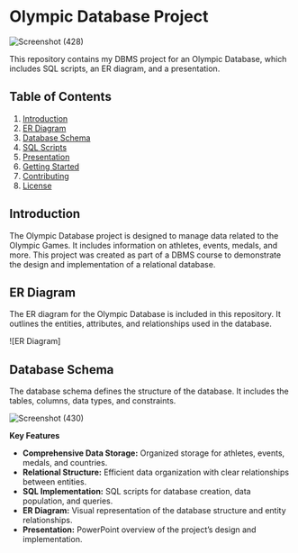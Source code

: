 # Olympic Database Project
![Screenshot (428)](https://github.com/ShivamJaviya/Olympics-Database-Management-System/assets/94696278/2fdf90ad-5a60-4171-8071-1c9a3dc351b8)

This repository contains my DBMS project for an Olympic Database, which includes SQL scripts, an ER diagram, and a presentation.

## Table of Contents

1. [Introduction](#introduction)
2. [ER Diagram](#er-diagram)
3. [Database Schema](#database-schema)
4. [SQL Scripts](#sql-scripts)
5. [Presentation](#presentation)
6. [Getting Started](#getting-started)
7. [Contributing](#contributing)
8. [License](#license)

## Introduction

The Olympic Database project is designed to manage data related to the Olympic Games. It includes information on athletes, events, medals, and more. This project was created as part of a DBMS course to demonstrate the design and implementation of a relational database.

## ER Diagram

The ER diagram for the Olympic Database is included in this repository. It outlines the entities, attributes, and relationships used in the database.

![ER Diagram]

## Database Schema

The database schema defines the structure of the database. It includes the tables, columns, data types, and constraints.

![Screenshot (430)](https://github.com/ShivamJaviya/Olympics-Database-Management-System/assets/94696278/52d4542b-a7bb-4118-8471-e7d0c5f4e1d7)


**Key Features**

- **Comprehensive Data Storage:** Organized storage for athletes, events, medals, and countries.
- **Relational Structure:** Efficient data organization with clear relationships between entities.
- **SQL Implementation:** SQL scripts for database creation, data population, and queries.
- **ER Diagram:** Visual representation of the database structure and entity relationships.
- **Presentation:** PowerPoint overview of the project’s design and implementation.
